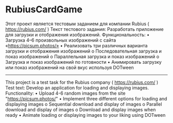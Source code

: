 # RubiusCardGame

Этот проект является тестовым заданием для компании Rubius ( https://rubius.com/ )
Текст тестового задания:
Разработать приложение для загрузки и отображения изображений.
Функциональность:
•	Загрузка 4–6 произвольных изображений с сайта «https://picsum.photos/»
•	Реализовать три различных варианта загрузки и отображения изображений
o	Последовательная загрузка и показ изображений
o	Параллельная загрузка и показ изображений
o	Загрузка и показ изображений по готовности
•	Анимировать загрузку или показ изображений на свой вкус используя DOTween

--------------------------------------------------------------------------------------
This project is a test task for the Rubius company ( https://rubius.com/ )
Test text:
Develop an application for loading and displaying images.
Functionality:
• Upload 4-6 random images from the site "https://picsum.photos/"
• Implement three different options for loading and displaying images
o Sequential download and display of images
o Parallel download and display of images
o Download and display images when ready
• Animate loading or displaying images to your liking using DOTween